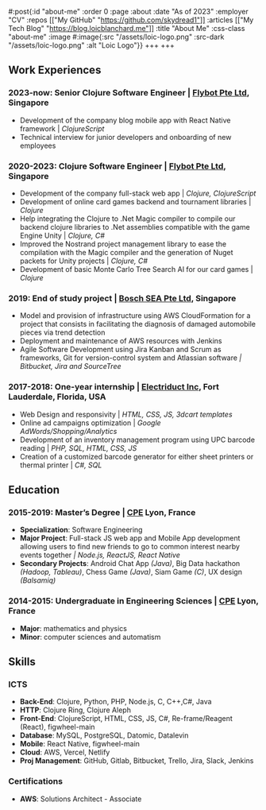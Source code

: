 #:post{:id "about-me"
       :order 0
       :page :about
       :date "As of 2023"
       :employer "CV"
       :repos [["My GitHub" "https://github.com/skydread1"]]
       :articles [["My Tech Blog" "https://blog.loicblanchard.me"]]
       :title "About Me"
       :css-class "about-me"
       :image #:image{:src "/assets/loic-logo.png"
                      :src-dark "/assets/loic-logo.png"
                      :alt "Loic Logo"}}
+++
+++
## Work Experiences

### 2023-now: Senior Clojure Software Engineer | [Flybot Pte Ltd](https://www.flybot.sg/), Singapore

- Development of the company blog mobile app with React Native framework | *ClojureScript*
- Technical interview for junior developers and onboarding of new employees

### 2020-2023: Clojure Software Engineer | [Flybot Pte Ltd](https://www.flybot.sg/), Singapore

- Development of the company full-stack web app | *Clojure, ClojureScript*
- Development of online card games backend and tournament libraries | *Clojure*
- Help integrating the Clojure to .Net Magic compiler to compile our backend clojure libraries to .Net assemblies compatible with the game Engine Unity | *Clojure, C#*
- Improved the Nostrand project management library to ease the compilation with the Magic compiler and the generation of Nuget packets for Unity projects | *Clojure, C#*
- Development of basic Monte Carlo Tree Search AI for our card games | *Clojure*

### 2019: End of study project | [Bosch SEA Pte Ltd](https://www.bosch.com.sg/our-company/bosch-in-singapore/), Singapore
- Model and provision of infrastructure using AWS CloudFormation for a project that consists in facilitating the diagnosis of damaged automobile pieces via trend detection
- Deployment and maintenance of AWS resources with Jenkins
- Agile Software Development using Jira Kanban and Scrum as frameworks, Git for version-control system and Atlassian software *| Bitbucket, Jira and SourceTree*

### 2017-2018: One-year internship | [Electriduct Inc](https://www.electriduct.com/), Fort Lauderdale, Florida, USA
- Web Design and responsivity | *HTML, CSS, JS, 3dcart templates*
- Online ad campaigns optimization | *Google AdWords/Shopping/Analytics*
- Development of an inventory management program using UPC barcode reading | *PHP, SQL, HTML, CSS, JS*
- Creation of a customized barcode generator for either sheet printers or thermal printer | *C#, SQL*

## Education

### 2015-2019: Master’s Degree | [CPE](https://www.cpe.fr/en/) Lyon, France

- **Specialization**: Software Engineering
- **Major Project**: Full-stack JS web app and Mobile App development allowing users to find new friends to go to common interest nearby events together *| Node.js, ReactJS, React Native*
- **Secondary Projects**: Android Chat App *(Java)*, Big Data hackathon *(Hadoop, Tableau)*, Chess Game *(Java)*, Siam Game *(C)*, UX design *(Balsamiq)*

### 2014-2015: Undergraduate in Engineering Sciences | [CPE](https://www.cpe.fr/en/) Lyon, France
- **Major**: mathematics and physics
- **Minor**: computer sciences and automatism

## Skills

### ICTS             
- **Back-End**: Clojure, Python, PHP, Node.js, C, C++,C#, Java
- **HTTP**: Clojure Ring, Clojure Aleph
- **Front-End**: ClojureScript, HTML, CSS, JS, C#, Re-frame/Reagent (React), figwheel-main
- **Database**: MySQL, PostgreSQL, Datomic, Datalevin
- **Mobile**: React Native, figwheel-main
- **Cloud**: AWS, Vercel, Netlify
- **Proj Management**: GitHub, Gitlab, Bitbucket, Trello, Jira, Slack, Jenkins

### Certifications
- **AWS**: Solutions Architect - Associate
